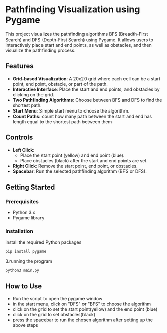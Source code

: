 # Pathfinding Visualization using Pygame

This project visualizes the pathfinding algorithms BFS (Breadth-First Search) and DFS (Depth-First Search) using Pygame. It allows users to interactively place start and end points, as well as obstacles, and then visualize the pathfinding process.

## Features

- **Grid-based Visualization**: A 20x20 grid where each cell can be a start point, end point, obstacle, or part of the path.
- **Interactive Interface**: Place the start and end points, and obstacles by clicking on the grid.
- **Two Pathfinding Algorithms**: Choose between BFS and DFS to find the shortest path.
- **Start Menu**: Simple start menu to choose the algorithm.
- **Count Paths**: count how many path between the start and end has length equal to the shortest path between them

## Controls

- **Left Click**: 
  - Place the start point (yellow) and end point (blue).
  - Place obstacles (black) after the start and end points are set.
- **Right Click**: Remove the start point, end point, or obstacles.
- **Spacebar**: Run the selected pathfinding algorithm (BFS or DFS).

## Getting Started

### Prerequisites

- Python 3.x
- Pygame library

### Installation

install the required Python packages
```sh
pip install pygame
```
3.running the program
```sh
python3 main.py
```
## How to Use
- Run the script to open the pygame window
- in the start menu, click on "DFS" or "BFS" to choose the algorithm
- click on the grid to set the start point(yellow) and the end point (blue)
- click on the grid to set obstacles(black)
- press the spacebar to run the chosen algorithm after setting up the above steps
